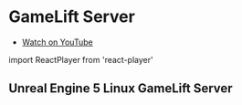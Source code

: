 # GameLift Server

- [Watch on YouTube](https://youtu.be/aP4gzTv6trg)

import ReactPlayer from 'react-player'

## Unreal Engine 5 Linux GameLift Server
<ReactPlayer url='https://youtu.be/aP4gzTv6trg' />